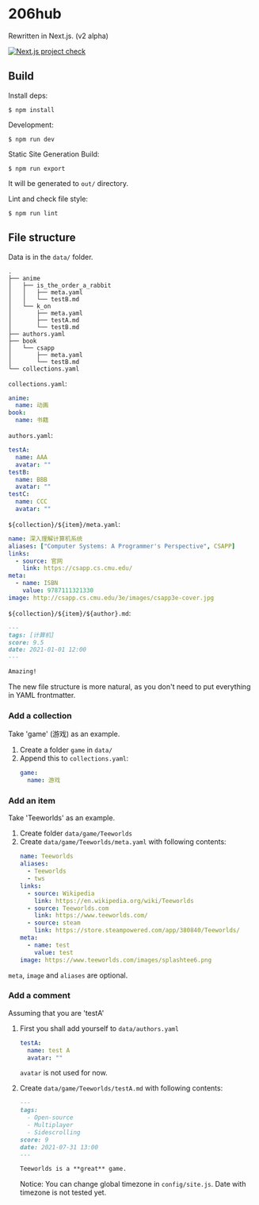 # 206hub

Rewritten in Next.js. (v2 alpha)

[![Next.js project check](https://github.com/ustclug-dev/206hub/actions/workflows/check.yml/badge.svg?branch=nextjs-ng)](https://github.com/ustclug-dev/206hub/actions/workflows/check.yml)

## Build

Install deps:

```
$ npm install
```

Development:

```
$ npm run dev
```

Static Site Generation Build:

```
$ npm run export
```

It will be generated to `out/` directory.

Lint and check file style:

```
$ npm run lint
```

## File structure

Data is in the `data/` folder.

```
.
├── anime
│   ├── is_the_order_a_rabbit
│   │   ├── meta.yaml
│   │   └── testB.md
│   └── k_on
│       ├── meta.yaml
│       ├── testA.md
│       └── testB.md
├── authors.yaml
├── book
│   └── csapp
│       ├── meta.yaml
│       └── testB.md
└── collections.yaml
```

`collections.yaml`:

```yaml
anime:
  name: 动画
book:
  name: 书籍
```

`authors.yaml`:

```yaml
testA:
  name: AAA
  avatar: ""
testB:
  name: BBB
  avatar: ""
testC:
  name: CCC
  avatar: ""
```

`${collection}/${item}/meta.yaml`:

```yaml
name: 深入理解计算机系统
aliases: ["Computer Systems: A Programmer's Perspective", CSAPP]
links:
  - source: 官网
    link: https://csapp.cs.cmu.edu/
meta:
  - name: ISBN
    value: 9787111321330
image: http://csapp.cs.cmu.edu/3e/images/csapp3e-cover.jpg
```

`${collection}/${item}/${author}.md`:

```markdown
---
tags: [计算机]
score: 9.5
date: 2021-01-01 12:00
---

Amazing!
```

The new file structure is more natural, as you don't need to put everything in YAML frontmatter.

### Add a collection

Take 'game' (游戏) as an example.

1. Create a folder `game` in `data/`
2. Append this to `collections.yaml`:
   ```yaml
   game:
     name: 游戏
   ```

### Add an item

Take 'Teeworlds' as an example.

1. Create folder `data/game/Teeworlds`
2. Create `data/game/Teeworlds/meta.yaml` with following contents:
   ```yaml
   name: Teeworlds
   aliases:
     - Teeworlds
     - tws
   links:
     - source: Wikipedia
       link: https://en.wikipedia.org/wiki/Teeworlds
     - source: Teeworlds.com
       link: https://www.teeworlds.com/
     - source: steam
       link: https://store.steampowered.com/app/380840/Teeworlds/
   meta:
     - name: test
       value: test
   image: https://www.teeworlds.com/images/splashtee6.png
   ```

`meta`, `image` and `aliases` are optional.

### Add a comment

Assuming that you are 'testA'

1. First you shall add yourself to `data/authors.yaml`

   ```yaml
   testA:
     name: test A
     avatar: ""
   ```

   `avatar` is not used for now.

2. Create `data/game/Teeworlds/testA.md` with following contents:

   ```markdown
   ---
   tags:
     - Open-source
     - Multiplayer
     - Sidescrolling
   score: 9
   date: 2021-07-31 13:00
   ---

   Teeworlds is a **great** game.
   ```

   Notice: You can change global timezone in `config/site.js`. Date with timezone is not tested yet.
